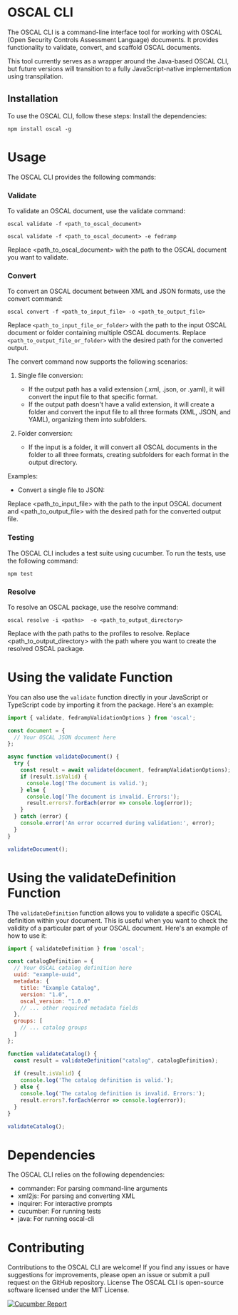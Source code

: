 # OSCAL CLI

The OSCAL CLI is a command-line interface tool for working with OSCAL (Open Security Controls Assessment Language) documents. It provides functionality to validate, convert, and scaffold OSCAL documents.

This tool currently serves as a wrapper around the Java-based OSCAL CLI, but future versions will transition to a fully JavaScript-native implementation using transpilation.

## Installation
To use the OSCAL CLI, follow these steps:
Install the dependencies:
```
npm install oscal -g
```

# Usage
The OSCAL CLI provides the following commands:
### Validate
To validate an OSCAL document, use the validate command:
```
oscal validate -f <path_to_oscal_document>

oscal validate -f <path_to_oscal_document> -e fedramp

```
Replace <path_to_oscal_document> with the path to the OSCAL document you want to validate.
### Convert
To convert an OSCAL document between XML and JSON formats, use the convert command:
```
oscal convert -f <path_to_input_file> -o <path_to_output_file>
```

Replace `<path_to_input_file_or_folder>` with the path to the input OSCAL document or folder containing multiple OSCAL documents. Replace `<path_to_output_file_or_folder>` with the desired path for the converted output.

The convert command now supports the following scenarios:

1. Single file conversion:
   - If the output path has a valid extension (.xml, .json, or .yaml), it will convert the input file to that specific format.
   - If the output path doesn't have a valid extension, it will create a folder and convert the input file to all three formats (XML, JSON, and YAML), organizing them into subfolders.

2. Folder conversion:
   - If the input is a folder, it will convert all OSCAL documents in the folder to all three formats, creating subfolders for each format in the output directory.

Examples:

- Convert a single file to JSON:

Replace <path_to_input_file> with the path to the input OSCAL document and <path_to_output_file> with the desired path for the converted output file.
### Testing
The OSCAL CLI includes a test suite using cucumber. To run the tests, use the following command:
```
npm test
```
### Resolve
To resolve an OSCAL package, use the resolve command:
```
oscal resolve -i <paths>  -o <path_to_output_directory>
```
Replace <paths> with the path paths to the profiles to resolve.
Replace <path_to_output_directory> with the path where you want to create the resolved OSCAL package.



# Using the validate Function

You can also use the `validate` function directly in your JavaScript or TypeScript code by importing it from the package. Here's an example:

```javascript
import { validate, fedrampValidationOptions } from 'oscal';

const document = {
  // Your OSCAL JSON document here
};

async function validateDocument() {
  try {
    const result = await validate(document, fedrampValidationOptions);
    if (result.isValid) {
      console.log('The document is valid.');
    } else {
      console.log('The document is invalid. Errors:');
      result.errors?.forEach(error => console.log(error));
    }
  } catch (error) {
    console.error('An error occurred during validation:', error);
  }
}

validateDocument();
```

# Using the validateDefinition Function

The `validateDefinition` function allows you to validate a specific OSCAL definition within your document. This is useful when you want to check the validity of a particular part of your OSCAL document. Here's an example of how to use it:

```javascript
import { validateDefinition } from 'oscal';

const catalogDefinition = {
  // Your OSCAL catalog definition here
  uuid: "example-uuid",
  metadata: {
    title: "Example Catalog",
    version: "1.0",
    oscal_version: "1.0.0"
    // ... other required metadata fields
  },
  groups: [
    // ... catalog groups
  ]
};

function validateCatalog() {
  const result = validateDefinition("catalog", catalogDefinition);
  
  if (result.isValid) {
    console.log('The catalog definition is valid.');
  } else {
    console.log('The catalog definition is invalid. Errors:');
    result.errors?.forEach(error => console.log(error));
  }
}

validateCatalog();
```
# Dependencies
The OSCAL CLI relies on the following dependencies:

- commander: For parsing command-line arguments
- xml2js: For parsing and converting XML
- inquirer: For interactive prompts
- cucumber: For running tests
- java: For running oscal-cli 


# Contributing
Contributions to the OSCAL CLI are welcome! If you find any issues or have suggestions for improvements, please open an issue or submit a pull request on the GitHub repository.
License
The OSCAL CLI is open-source software licensed under the MIT License.

[![Cucumber Report](https://github.com/GSA/oscal-js/actions/workflows/cucumber-report.yaml/badge.svg)](https://github.com/GSA/oscal-js/actions/workflows/cucumber-tests.yaml)